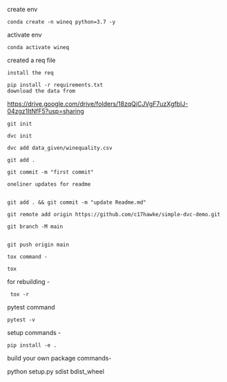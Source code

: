 create env

    conda create -n wineq python=3.7 -y
activate env

    conda activate wineq
created a req file

    install the req

    pip install -r requirements.txt
    download the data from

https://drive.google.com/drive/folders/18zqQiCJVgF7uzXgfbIJ-04zgz1ItNfF5?usp=sharing

    git init
    
    dvc init
    
    dvc add data_given/winequality.csv
    
    git add .
    
    git commit -m "first commit"
    
    oneliner updates for readme

    
    git add . && git commit -m "update Readme.md"

    git remote add origin https://github.com/c17hawke/simple-dvc-demo.git
    
    git branch -M main
    
    
    git push origin main
    
    tox command -

    tox
for rebuilding -

     tox -r 

pytest command

    pytest -v

setup commands -

    pip install -e . 
build your own package commands-

python setup.py sdist bdist_wheel
